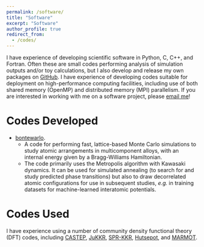 ```yaml
---
permalink: /software/
title: "Software"
excerpt: "Software"
author_profile: true
redirect_from: 
  - /codes/
---
```


I have experience of developing scientific software in Python, C, C++, and Fortran. Often these are small codes performing analysis of simulation outputs and/or toy calculations, but I also develop and release my own packages on [GitHub](https://github.com/chriswoodgate). I have experience of developing codes suitable for deployment on high-performance computing facilities, including use of both shared memory (OpenMP) and distributed memory (MPI) parallelism. If you are interested in working with me on a software project, please [email me](mailto:christopher.woodgate@physics.org)!

Codes Developed
======
* [bontewarlo](https://github.com/ChrisWoodgate/bontewarlo).
  * A code for performing fast, lattice-based Monte Carlo simulations to study atomic arrangements in multicomponent alloys, with an internal energy given by a Bragg-Williams Hamiltonian.
  * The code primarily uses the Metropolis algorithm with Kawasaki dynamics. It can be used for simulated annealing (to search for and study predicted phase transitions) but also to draw decorrelated atomic configurations for use in subsequent studies, *e.g.* in training datasets for machine-learned interatomic potentials.

Codes Used
======
I have experience using a number of community density functional theory (DFT) codes, including [CASTEP](http://www.castep.org), [JuKKR](https://jukkr.fz-juelich.de), [SPR-KKR](https://www.ebert.cup.uni-muenchen.de/old/), [Hutsepot](https://hutsepot.jku.at), and [MARMOT](https://warwick.ac.uk/marmotcode).
